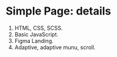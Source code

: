 # Simple Page: details

1. HTML, CSS, SCSS.
2. Basic JavaScript.
3. Figma Landing.
4. Adaptive, adaptive munu, scroll.
